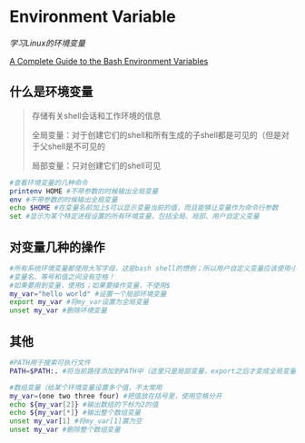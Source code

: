 # Environment Variable

*学习Linux的环境变量*

[A Complete Guide to the Bash Environment Variables ](https://www.shell-tips.com/bash/environment-variables/)

## 什么是环境变量

> 存储有关shell会话和工作环境的信息
>
> 全局变量：对于创建它们的shell和所有生成的子shell都是可见的（但是对于父shell是不可见的
>
> 局部变量：只对创建它们的shell可见

```bash
#查看环境变量的几种命令
printenv HOME #不带参数的时候输出全局变量
env #不带参数的时候输出全局变量
echo $HOME #在变量名前加上$可以显示变量当前的值，而且能够让变量作为命令行参数
set #显示为某个特定进程设置的所有环境变量，包括全局、局部、用户自定义变量
```



## 对变量几种的操作

```bash
#所有系统环境变量都使用大写字母，这是bash shell的惯例；所以用户自定义变量应该使用小写字母，避免重名
#变量名、等号和值之间没有空格！
#如果要用到变量，使用$；如果要操作变量，不使用$
my_var="hello world" #设置一个局部环境变量
export my_var #将my_var设置为全局变量
unset my_var #删除环境变量
```



## 其他

```bash
#PATH用于搜索可执行文件
PATH=$PATH:. #将当前路径添加到PATH中（这里只是局部变量，export之后才变成全局变量

#数组变量（给某个环境变量设置多个值，不太常用
my_var=(one two three four) #把值放在括号里，使用空格分开
echo ${my_var[2]} #输出数组的下标为2的值
echo ${my_var[*]} #输出整个数组变量
unset my_var[1] #将my_var[1]置为空
unset my_var #删除整个数组变量
```

